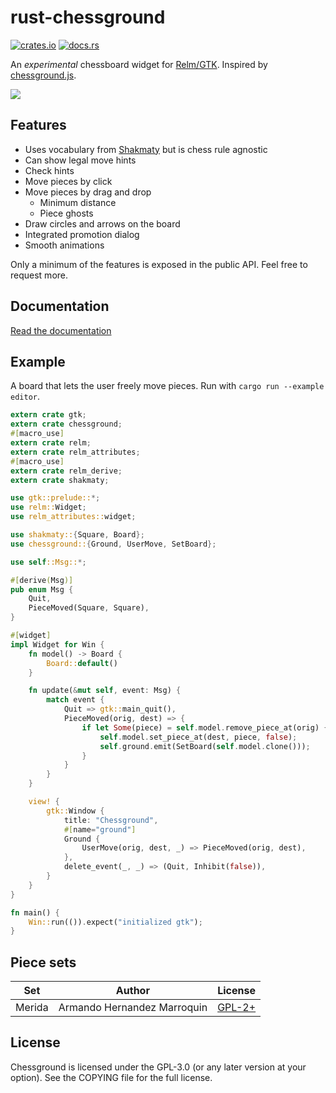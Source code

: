 rust-chessground
================

[![crates.io](https://img.shields.io/crates/v/chessground.svg)](https://crates.io/crates/chessground)
[![docs.rs](https://docs.rs/chessground/badge.svg)](https://docs.rs/chessground)

An *experimental* chessboard widget for [Relm/GTK](https://github.com/antoyo/relm).
Inspired by [chessground.js](https://github.com/ornicar/chessground).

![](https://github.com/niklasf/rust-chessground/blob/master/screenshot.png?raw=true)

Features
--------

* Uses vocabulary from [Shakmaty](https://github.com/niklasf/shakmaty) but is
  chess rule agnostic
* Can show legal move hints
* Check hints
* Move pieces by click
* Move pieces by drag and drop
  - Minimum distance
  - Piece ghosts
* Draw circles and arrows on the board
* Integrated promotion dialog
* Smooth animations

Only a minimum of the features is exposed in the public API. Feel free to
request more.

Documentation
-------------

[Read the documentation](https://docs.rs/chessground)

Example
-------

A board that lets the user freely move pieces. Run with `cargo run --example editor`.

```rust
extern crate gtk;
extern crate chessground;
#[macro_use]
extern crate relm;
extern crate relm_attributes;
#[macro_use]
extern crate relm_derive;
extern crate shakmaty;

use gtk::prelude::*;
use relm::Widget;
use relm_attributes::widget;

use shakmaty::{Square, Board};
use chessground::{Ground, UserMove, SetBoard};

use self::Msg::*;

#[derive(Msg)]
pub enum Msg {
    Quit,
    PieceMoved(Square, Square),
}

#[widget]
impl Widget for Win {
    fn model() -> Board {
        Board::default()
    }

    fn update(&mut self, event: Msg) {
        match event {
            Quit => gtk::main_quit(),
            PieceMoved(orig, dest) => {
                if let Some(piece) = self.model.remove_piece_at(orig) {
                    self.model.set_piece_at(dest, piece, false);
                    self.ground.emit(SetBoard(self.model.clone()));
                }
            }
        }
    }

    view! {
        gtk::Window {
            title: "Chessground",
            #[name="ground"]
            Ground {
                UserMove(orig, dest, _) => PieceMoved(orig, dest),
            },
            delete_event(_, _) => (Quit, Inhibit(false)),
        }
    }
}

fn main() {
    Win::run(()).expect("initialized gtk");
}
```

Piece sets
----------

Set | Author | License
--- | --- | ---
Merida | Armando Hernandez Marroquin | [GPL-2+](https://www.gnu.org/licenses/gpl-2.0.txt)

License
-------

Chessground is licensed under the GPL-3.0 (or any later version at your
option). See the COPYING file for the full license.
